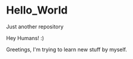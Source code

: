 # Hello_World
Just another repository

Hey Humans! :)

Greetings, I'm trying to learn new stuff by myself. 
